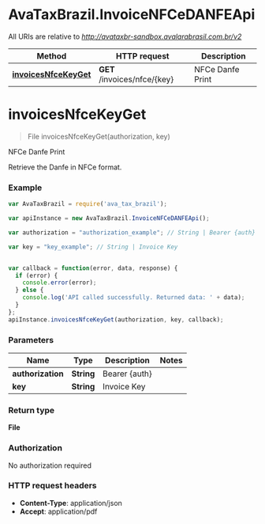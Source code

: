 # AvaTaxBrazil.InvoiceNFCeDANFEApi

All URIs are relative to *http://avataxbr-sandbox.avalarabrasil.com.br/v2*

Method | HTTP request | Description
------------- | ------------- | -------------
[**invoicesNfceKeyGet**](InvoiceNFCeDANFEApi.md#invoicesNfceKeyGet) | **GET** /invoices/nfce/{key} | NFCe Danfe Print


<a name="invoicesNfceKeyGet"></a>
# **invoicesNfceKeyGet**
> File invoicesNfceKeyGet(authorization, key)

NFCe Danfe Print

Retrieve the Danfe in NFCe format. 

### Example
```javascript
var AvaTaxBrazil = require('ava_tax_brazil');

var apiInstance = new AvaTaxBrazil.InvoiceNFCeDANFEApi();

var authorization = "authorization_example"; // String | Bearer {auth}

var key = "key_example"; // String | Invoice Key


var callback = function(error, data, response) {
  if (error) {
    console.error(error);
  } else {
    console.log('API called successfully. Returned data: ' + data);
  }
};
apiInstance.invoicesNfceKeyGet(authorization, key, callback);
```

### Parameters

Name | Type | Description  | Notes
------------- | ------------- | ------------- | -------------
 **authorization** | **String**| Bearer {auth} | 
 **key** | **String**| Invoice Key | 

### Return type

**File**

### Authorization

No authorization required

### HTTP request headers

 - **Content-Type**: application/json
 - **Accept**: application/pdf

